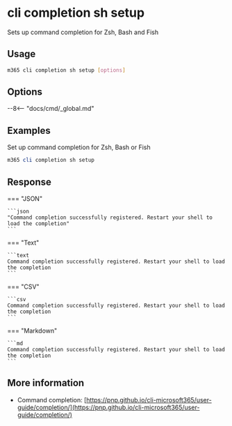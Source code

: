 # cli completion sh setup

Sets up command completion for Zsh, Bash and Fish

## Usage

```sh
m365 cli completion sh setup [options]
```

## Options

--8<-- "docs/cmd/_global.md"

## Examples

Set up command completion for Zsh, Bash or Fish

```powershell
m365 cli completion sh setup
```

## Response

=== "JSON"

    ```json
    "Command completion successfully registered. Restart your shell to load the completion"
    ```

=== "Text"

    ```text
    Command completion successfully registered. Restart your shell to load the completion
    ```

=== "CSV"

    ```csv
    Command completion successfully registered. Restart your shell to load the completion
    ```

=== "Markdown"

    ```md
    Command completion successfully registered. Restart your shell to load the completion
    ```

## More information

- Command completion: [https://pnp.github.io/cli-microsoft365/user-guide/completion/](https://pnp.github.io/cli-microsoft365/user-guide/completion/)
